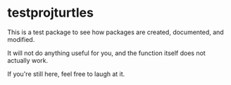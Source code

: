 # testprojturtles
This is a test package to see how packages are created, documented, and modified.

It will not do anything useful for you, and the function itself does not actually work.

If you're still here, feel free to laugh at it.

